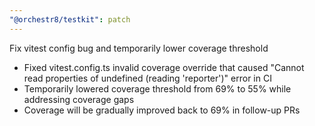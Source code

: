 ```yaml
---
"@orchestr8/testkit": patch
---
```


Fix vitest config bug and temporarily lower coverage threshold

- Fixed vitest.config.ts invalid coverage override that caused "Cannot read properties of undefined (reading 'reporter')" error in CI
- Temporarily lowered coverage threshold from 69% to 55% while addressing coverage gaps
- Coverage will be gradually improved back to 69% in follow-up PRs
